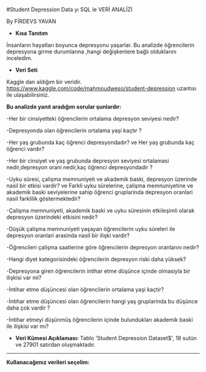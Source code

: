 #Student Depression Data yı SQL le VERİ ANALİZİ

By FİRDEVS YAVAN

- **Kısa Tanıtım**

İnsanların hayatları boyunca depresyonu yaşarlar. Bu analizde öğrencilerin depresyona girme durumlarına ,hangi değişkenlere bağlı olduklarını inceledim.

- **Veri Seti**

Kaggle dan aldığım bir veridir. https://www.kaggle.com/code/mahmoudweso/student-depression uzantısı ile ulaşabilirsiniz.

**Bu analizde yanıt aradığım sorular şunlardır:**

-Her bir cinsiyetteki öğrencilerin ortalama depresyon seviyesi nedir?

-Depresyonda olan öğrencilerin ortalama yaşi kaçtır ?

-Her yaş grubunda kaç öğrenci depresyondadır? ve Her yaş grubunda kaç öğrenci vardır? 

-Her bir cinsiyet ve yaş grubunda depresyon seviyesi ortalamasi nedir,depresyon orani nedir,kaç öğrenci depresyondadir ?

-Uyku süresi, çalişma memnuniyeti ve akademik baski, depresyon üzerinde nasil bir etkisi vardir? ve Farkli uyku sürelerine, çalişma memnuniyetine ve akademik baski seviyelerine sahip öğrenci gruplarinda depresyon oranlari nasil farklilik göstermektedir? 

-Çalişma memnuniyeti, akademik baski ve uyku süresinin etkileşimli olarak depresyon üzerindeki etkisini nedir?

-Düşük çalişma memnuniyeti yaşayan öğrencilerin uyku süreleri ile depresyon oranlari arasinda nasil bir ilişki vardir?

-Öğrencileri çalişma saatlerine göre öğrencilerin depresyon oranlarını nedir?

-Hangi diyet kategorisindeki öğrencilerin depresyon riski daha yüksek?

-Depresyona giren öğrencilerin intihar etme düşünce içinde olmasiyla bir ilişkisi var mi?

-İntihar etme düşüncesi olan öğrencilerin ortalama yaşi kaçtir?

-İntihar etme düşüncesi olan öğrencilerin hangi yaş gruplarinda bu düşünce daha çok vardir ?

-İntihar etmeyi düşünmüş öğrencilerin içinde bulundukları akademik baski ile ilişkisi var mı?


- **Veri Kümesi Açıklaması:**
  Tablo 'Student Depression Dataset$', 18 sutün ve 27901 satırdan oluşmaktadır.

-----------------------------------------------------------------------------------

**Kullanacağımız verileri seçelim:**























